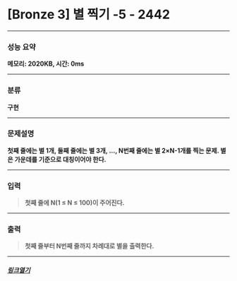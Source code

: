 # [Bronze 3] 별 찍기 -5 - 2442
___
### **성능 요약**  
**메모리: 2020KB, 시간: 0ms**
___
### **분류**
**구현**
___
### **문제설명**  
**첫째 줄에는 별 1개, 둘째 줄에는 별 3개, ..., N번째 줄에는 별 2×N-1개를 찍는 문제. 별은 가운데를 기준으로 대칭이어야 한다.**
___
### **입력**  
 > **첫째 줄에 N(1 ≤ N ≤ 100)이 주어진다.**
 
 ___
### **출력**  
 > **첫째 줄부터 N번째 줄까지 차례대로 별을 출력한다.**
 
 ____
 ##### [*링크열기*](https://www.acmicpc.net/problem/2442)